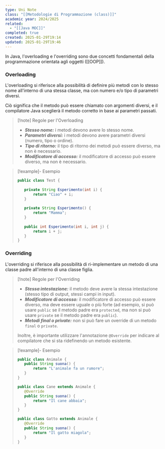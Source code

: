 ```yaml
---
type: Uni Note
class: "[[Metodologie di Programmazione (class)]]"
academic year: 2024/2025
related:
  - "[[Java MOC]]"
completed: true
created: 2025-01-29T19:14
updated: 2025-01-29T19:46
---
```

In Java, l'overloading e l'overriding sono due concetti fondamentali della programmazione orientata agli oggetti ([[OOP]]).

### Overloading

L'overloading si riferisce alla possibilità di definire più metodi con lo stesso nome all'interno di una stessa classe, ma con numero e/o tipo di parametri diversi. 

Ciò significa che il metodo può essere chiamato con argomenti diversi, e il compilatore Java sceglierà il metodo corretto in base ai parametri passati.

>[!note] Regole per l'Overloading
>
>- ***Stesso nome:*** i metodi devono avere lo stesso nome.
>- ***Parametri diversi:*** i metodi devono avere parametri diversi (numero, tipo o ordine).
>- ***Tipo di ritorno:*** il tipo di ritorno dei metodi può essere diverso, ma non è necessario.
>- ***Modificatore di accesso:*** il modificatore di accesso può essere diverso, ma non è necessario.

>[!example]- Esempio
>
>```java
>public class Test {  
>      
>    private String Esperimento(int i) {  
>        return "Ciao" + i;  
>    }  
>  
>    private String Esperimento() {  
>        return "Mamma";  
>    }  
>  
>    public int Esperimento(int i, int j) {  
>        return i + j;  
>    }  
>}
>```

### Overriding

L'overriding si riferisce alla possibilità di ri-implementare un metodo di una classe padre all'interno di una classe figlia. 

>[!note] Regole per l'Overriding
>
>- ***Stessa intestazione:*** il metodo deve avere la stessa intestazione (stesso tipo di output, stessi campi in input).
>- ***Modificatore di accesso:*** il modificatore di accesso può essere diverso, ma deve essere uguale o più forte (ad esempio, si può usare `public` se il metodo padre era `protected`, ma non si può usare `private` se il metodo padre era `public`).
>- ***Metodi final o private:*** non si può fare un override di un metodo `final` o `private`.
>  
>  Inoltre, è importante utilizzare l'annotazione `@Override` per indicare al compilatore che si sta ridefinendo un metodo esistente.

>[!example]- Esempio
>
>```Java
>public class Animale {
>    public String suona() {
>        return "L'animale fa un rumore";
>    }
>}
>
>public class Cane extends Animale {
>    @Override
>    public String suona() {
>        return "Il cane abbaia";
>    }
>}
>
>public class Gatto extends Animale {
>    @Override
>    public String suona() {
>        return "Il gatto miagola";
>    }
>}
>```